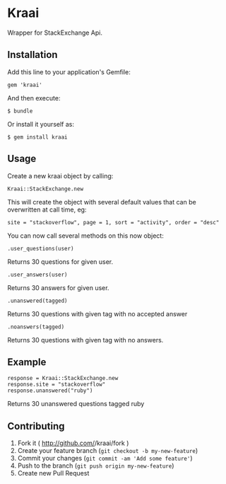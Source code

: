 # Kraai

Wrapper for StackExchange Api.

## Installation

Add this line to your application's Gemfile:

    gem 'kraai'

And then execute:

    $ bundle

Or install it yourself as:

    $ gem install kraai

## Usage

Create a new kraai object by calling:

    Kraai::StackExchange.new

This will create the object with several default values that can be overwritten at call time, eg:

    site = "stackoverflow", page = 1, sort = "activity", order = "desc"

You can now call several methods on this now object:

    .user_questions(user)

Returns 30 questions for given user. 

    .user_answers(user)

Returns 30 answers for given user.

    .unanswered(tagged)
Returns 30 questions with given tag with no accepted answer

    .noanswers(tagged)
Returns 30 questions with given tag with no answers.

## Example

    response = Kraai::StackExchange.new
    response.site = "stackoverflow"
    response.unanswered("ruby")
Returns 30 unanswered questions tagged ruby

## Contributing

1. Fork it ( http://github.com/<my-github-username>/kraai/fork )
2. Create your feature branch (`git checkout -b my-new-feature`)
3. Commit your changes (`git commit -am 'Add some feature'`)
4. Push to the branch (`git push origin my-new-feature`)
5. Create new Pull Request
